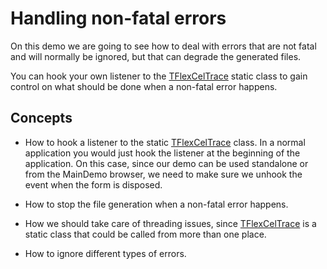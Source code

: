 # Handling non-fatal errors

On this demo we are going to see how to deal with errors that are not
fatal and will normally be ignored, but that can degrade the generated
files.

You can hook your own listener to the [TFlexCelTrace](https://doc.tmssoftware.com/flexcel/vcl/api/FlexCel.Core/TFlexCelTrace/index.html) static class to gain
control on what should be done when a non-fatal error happens.

## Concepts

- How to hook a listener to the static [TFlexCelTrace](https://doc.tmssoftware.com/flexcel/vcl/api/FlexCel.Core/TFlexCelTrace/index.html) class. In a normal
  application you would just hook the listener at the beginning of
  the application. On this case, since our demo can be used
  standalone or from the MainDemo browser, we need to make sure we
  unhook the event when the form is disposed.

- How to stop the file generation when a non-fatal error happens.

- How we should take care of threading issues, since [TFlexCelTrace](https://doc.tmssoftware.com/flexcel/vcl/api/FlexCel.Core/TFlexCelTrace/index.html) is a
  static class that could be called from more than one place.

- How to ignore different types of errors.
